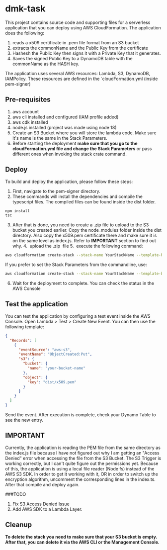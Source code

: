 # dmk-task

This project contains source code and supporting files for a serverless application that you can deploy using AWS CloudFormation.
The application does the following:
1. reads a x509 certificate in .pem file format from an S3 bucket
2. extracts the commonName and the Public Key from the certificate
3. Hashesh the Public Key then signs it with a Private Key that it generates.
4. Saves the signed Public Key to a DynamoDB table with the commonName as the HASH key.


The application uses several AWS resources: Lambda, S3, DynamoDB, IAMPolicy. These resources are defined in the `cloudFormation.yml (inside pem-signer)

## Pre-requisites
1. aws account
2. aws cli installed and configured (IAM profile added)
3. aws cdk installed
4. node.js installed (project was made using node 18)
5. Create an S3 Bucket where you will store the lambda code. Make sure it's name is the same in the Stack Parameters.
6. Before starting the deployment **make sure that you go to the cloudFormation.yml file and change the Stack Parameters** or pass different ones when invoking the stack crate command.

## Deploy
To build and deploy the application, please follow these steps:

1. First, navigate to the pem-signer directory.
2. These commands will install the dependencies and compile the typescript files. The compiled files can be found inside the dist folder.
```bash
npm install
tsc
```
3. After that is done, you need to create a .zip file to upload to the S3 bucket you created earlier. Copy the node_modules folder inside the dist directory. Also copy the x509.pem certificate there and make sure it is on the same level as index.js. Refer to **IMPORTANT** section to find out why.
4.  upload the .zip  file
5.  execute the following command:
```bash
aws cloudformation create-stack --stack-name YourStackName --template-body file://cloudFormation.yml --capabilities CAPABILITY_NAMED_IAM
```
If you prefer to set the Stack Parameters from the commandline, use:
```bash
aws cloudformation create-stack --stack-name YourStackName --template-body file://cloudFormation.ym --parameters ParameterKey=S3BucketName,ParameterValue=your-s3-bucket ParameterKey=S3Key,ParameterValue=path/your-deployment-package.zip
```
6. Wait for the deployment to complete. You can check the status in the AWS Console

## Test the application

You can test the application by configuring a test event inside the AWS Console. Open Lambda > Test > Create New Event. You can then use the following template:

```json
{
  "Records": [
    {
      "eventSource": "aws:s3",
      "eventName": "ObjectCreated:Put",
      "s3": {
        "bucket": {
          "name": "your-bucket-name"
        },
        "object": {
          "key": "dist/x509.pem"
        }
      }
    }
  ]
}
```
Send the event. After execution is complete, check your Dynamo Table to see the new entry.

## IMPORTANT

Currently, the application is reading the PEM file from the same directory as the index.js file because I have not figured out why I am getting an "Access Denied" error when accessing the file from the S3 Bucket. The S3 Trigger is working correctly, but I can't quite figure out the permissions yet.
Because of this, the application is using a local file reader (Node fs) instead of the AWS S3 SDK. In order to get it working with it, OR in order to switch up the encryption algorithm, uncomment the corresponding lines in the index.ts. After that compile and deploy again.

###TODO
1. Fix S3 Access Denied Issue
2. Add AWS SDK to a Lambda Layer.

## Cleanup
**To delete the stack you need to make sure that your S3 bucket is empty. After that, you can delete it via the AWS CLI or the Management Console.**
